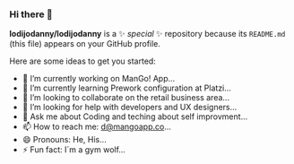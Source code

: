 ### Hi there 👋


**lodijodanny/lodijodanny** is a ✨ _special_ ✨ repository because its `README.md` (this file) appears on your GitHub profile.

Here are some ideas to get you started:

- 🔭 I’m currently working on ManGo! App...
- 🌱 I’m currently learning Prework configuration at Platzi...
- 👯 I’m looking to collaborate on the retail business area...
- 🤔 I’m looking for help with developers and UX designers...
- 💬 Ask me about Coding and teching about self improvment...
- 📫 How to reach me: d@mangoapp.co...
- 😄 Pronouns: He, His...
- ⚡ Fun fact: I´m a gym wolf...
